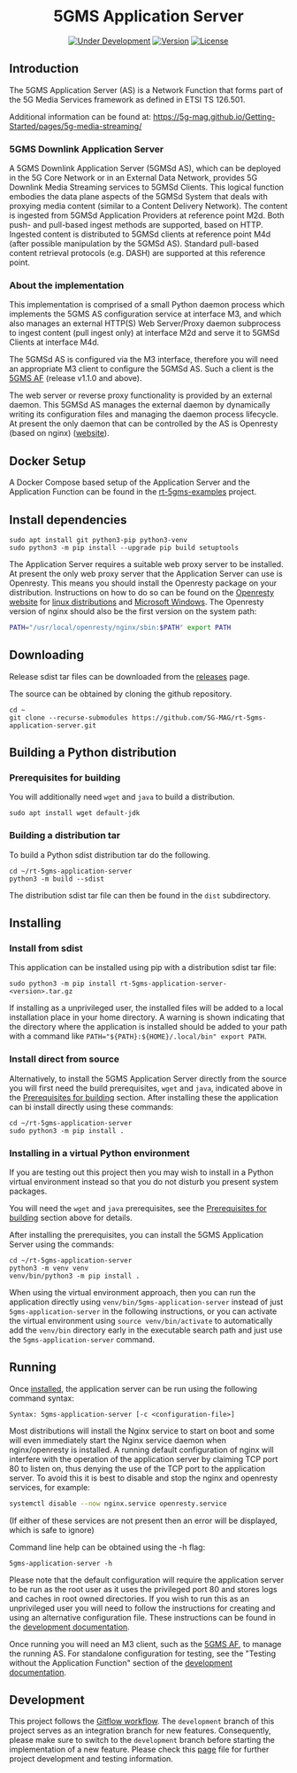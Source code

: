 <h1 align="center">5GMS Application Server</h1>
<p align="center">
  <a href="#"><img src="https://img.shields.io/badge/Status-Under_Development-yellow" alt="Under Development"></a>
  <a href="https://github.com/5G-MAG/rt-5gms-application-server/releases/latest"><img src="https://img.shields.io/github/v/release/5G-MAG/rt-5gms-application-server?label=Version" alt="Version"></a>
  <a href="https://drive.google.com/file/d/1cinCiA778IErENZ3JN52VFW-1ffHpx7Z/view"><img src="https://img.shields.io/badge/License-5G--MAG%20Public%20License%20(v1.0)-blue" alt="License"></a>
</p>

## Introduction

The 5GMS Application Server (AS) is a Network Function that forms part of the 5G Media Services framework as defined in
ETSI TS 126.501.

Additional information can be found at: https://5g-mag.github.io/Getting-Started/pages/5g-media-streaming/

### 5GMS Downlink Application Server

A 5GMS Downlink Application Server (5GMSd AS), which can be deployed in the 5G Core Network or in an External Data
Network, provides 5G Downlink Media Streaming services to 5GMSd Clients. This logical function embodies the data plane
aspects of the 5GMSd System that deals with proxying media content (similar to a Content Delivery Network). The content
is ingested from 5GMSd Application Providers at reference point M2d. Both push- and pull-based ingest methods are
supported, based on HTTP. Ingested content is distributed to 5GMSd clients at reference point M4d (after possible
manipulation by the 5GMSd AS). Standard pull-based content retrieval protocols (e.g. DASH) are supported at this
reference point.

### About the implementation

This implementation is comprised of a small Python daemon process which implements the 5GMS AS configuration service at
interface M3,
and which also manages an external HTTP(S) Web Server/Proxy daemon subprocess to ingest content (pull ingest only) at
interface M2d
and serve it to 5GMSd Clients at interface M4d.

The 5GMSd AS is configured via the M3 interface, therefore you will need an appropriate M3 client to configure the 5GMSd
AS. Such a client is
the [5GMS AF](https://github.com/5G-MAG/rt-5gms-application-function) (release v1.1.0 and above).

The web server or reverse proxy functionality is provided by an external daemon. This 5GMSd AS manages the external
daemon by dynamically writing its configuration files and managing the daemon process lifecycle. At present the only
daemon that can be controlled by the AS is Openresty (based on nginx) ([website](https://openresty.org/)).

## Docker Setup

A Docker Compose based setup of the Application Server and the Application Function can be found in
the [rt-5gms-examples](https://github.com/5G-MAG/rt-5gms-examples/tree/development/5gms-docker-setup) project.

## Install dependencies

```
sudo apt install git python3-pip python3-venv
sudo python3 -m pip install --upgrade pip build setuptools
```

The Application Server requires a suitable web proxy server to be installed. At present the only web proxy server that
the Application Server can use is Openresty. This means you should install the Openresty package on your distribution.
Instructions on how to do so can be found on the [Openresty website](https://openresty.org/en/download.html)
for [linux distributions](https://openresty.org/en/linux-packages.html)
and [Microsoft Windows](https://openresty.org/en/download.html#windows). The Openresty version of nginx should also be
the first version on the system path:

```bash
PATH="/usr/local/openresty/nginx/sbin:$PATH" export PATH
```

## Downloading

Release sdist tar files can be downloaded from
the [releases](https://github.com/5G-MAG/rt-5gms-application-server/releases) page.

The source can be obtained by cloning the github repository.

```
cd ~
git clone --recurse-submodules https://github.com/5G-MAG/rt-5gms-application-server.git
```

## Building a Python distribution

### Prerequisites for building

You will additionally need `wget` and `java` to build a distribution.

```
sudo apt install wget default-jdk
```

### Building a distribution tar

To build a Python sdist distribution tar do the following.

```
cd ~/rt-5gms-application-server
python3 -m build --sdist
```

The distribution sdist tar file can then be found in the `dist` subdirectory.

## Installing

### Install from sdist

This application can be installed using pip with a distribution sdist tar file:

```
sudo python3 -m pip install rt-5gms-application-server-<version>.tar.gz
```

If installing as a unprivileged user, the installed files will be added to a local installation place in your home
directory. A warning is shown indicating that the directory where the application is installed should be added to your
path with a command like `PATH="${PATH}:${HOME}/.local/bin" export PATH`.

### Install direct from source

Alternatively, to install the 5GMS Application Server directly from the source you will first need the build
prerequisites, `wget` and `java`, indicated above in the [Prerequisites for building](#prerequisites-for-building)
section. After installing these the application can bi install directly using these commands:

```
cd ~/rt-5gms-application-server
sudo python3 -m pip install .
```

### Installing in a virtual Python environment

If you are testing out this project then you may wish to install in a Python virtual environment instead so that you do
not disturb you present system packages.

You will need the `wget` and `java` prerequisites, see the [Prerequisites for building](#prerequisites-for-building)
section above for details.

After installing the prerequisites, you can install the 5GMS Application Server using the commands:

```
cd ~/rt-5gms-application-server
python3 -m venv venv
venv/bin/python3 -m pip install .
```

When using the virtual environment approach, then you can run the application directly using
`venv/bin/5gms-application-server` instead of just `5gms-application-server` in the following instructions, or you can
activate the virtual environment using `source venv/bin/activate` to automatically add the `venv/bin` directory early in
the executable search path and just use the `5gms-application-server` command.

## Running

Once [installed](#installing), the application server can be run using the following command syntax:

```
Syntax: 5gms-application-server [-c <configuration-file>]
```

Most distributions will install the Nginx service to start on boot and some will even immediately start the Nginx
service daemon when nginx/openresty is installed. A running default configuration of nginx will interfere with the
operation of the application server by claiming TCP port 80 to listen on, thus denying the use of the TCP port to the
application server. To avoid this it is best to disable and stop the nginx and openresty services, for example:

```bash
systemctl disable --now nginx.service openresty.service
```

(If either of these services are not present then an error will be displayed, which is safe to ignore)

Command line help can be obtained using the -h flag:

```
5gms-application-server -h
```

Please note that the default configuration will require the application server to be run as the root user as it uses the
privileged port 80 and stores logs and caches in root owned directories. If you wish to run this as an unprivileged user
you will need to follow the instructions for creating and using an alternative configuration file. These instructions
can be found in
the [development documentation](https://5g-mag.github.io/Getting-Started/pages/5g-media-streaming/usage/application-server/testing-AS.html#running-the-example-without-building).

Once running you will need an M3 client, such as the [5GMS AF](https://github.com/5G-MAG/rt-5gms-application-function),
to manage the running AS. For standalone configuration for testing, see the "Testing without the Application Function"
section of
the [development documentation](https://5g-mag.github.io/Getting-Started/pages/5g-media-streaming/usage/application-server/testing-AS.html#testing-without-the-application-function).

## Development

This project follows
the [Gitflow workflow](https://www.atlassian.com/git/tutorials/comparing-workflows/gitflow-workflow). The `development`
branch of this project serves as an integration branch for new features. Consequently, please make sure to switch to the
`development`
branch before starting the implementation of a new feature. Please check
this [page](https://5g-mag.github.io/Getting-Started/pages/5g-media-streaming/usage/application-server/testing-AS.html)
file for
further project development and testing information.
